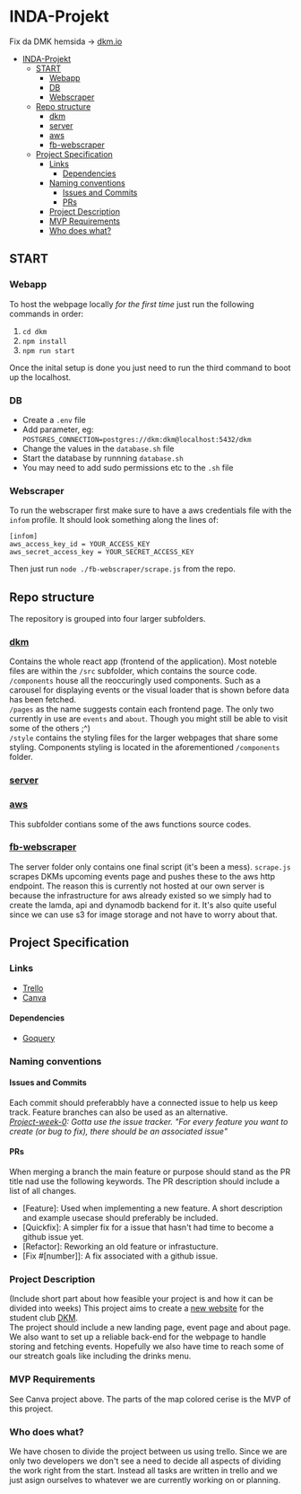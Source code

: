 # INDA-Projekt
Fix da DMK hemsida -> [dkm.io](https://www.dkm.io)

- [INDA-Projekt](#inda-projekt)
  - [START](#start)
    - [Webapp](#webapp)
    - [DB](#db)
    - [Webscraper](#webscraper)
  - [Repo structure](#repo-structure)
    - [dkm](#dkm)
    - [server](#server)
    - [aws](#aws)
    - [fb-webscraper](#fb-webscraper)
  - [Project Specification](#project-specification)
    - [Links](#links)
      - [Dependencies](#dependencies)
    - [Naming conventions](#naming-conventions)
      - [Issues and Commits](#issues-and-commits)
      - [PRs](#prs)
    - [Project Description](#project-description)
    - [MVP Requirements](#mvp-requirements)
    - [Who does what?](#who-does-what)


## START
### Webapp
To host the webpage locally *for the first time* just run the following commands in order:  
1. `cd dkm`
2. `npm install`
3. `npm run start`    
  
Once the inital setup is done you just need to run the third command to boot up the localhost.

### DB
- Create a `.env` file
- Add parameter, eg: `POSTGRES_CONNECTION=postgres://dkm:dkm@localhost:5432/dkm`
- Change the values in the `database.sh` file
- Start the database by runnning `database.sh`
- You may need to add sudo permissions etc to the `.sh` file

### Webscraper
To run the webscraper first make sure to have a aws credentials file with the `infom` profile. It should look something along the lines of: 
```
[infom]
aws_access_key_id = YOUR_ACCESS_KEY
aws_secret_access_key = YOUR_SECRET_ACCESS_KEY
```  
Then just run `node ./fb-webscraper/scrape.js` from the repo.

## Repo structure
The repository is grouped into four larger subfolders.
### [dkm](https://github.com/abbliseng/INDA-Projekt/tree/main/dkm)
Contains the whole react app (frontend of the application). Most noteble files are within the `/src` subfolder, which contains the source code.  
`/components` house all the reoccuringly used components. Such as a carousel for displaying events or the visual loader that is shown before data has been fetched.  
`/pages` as the name suggests contain each frontend page. The only two currently in use are `events` and `about`. Though you might still be able to visit some of the others ;^)  
`/style` contains the styling files for the larger webpages that share some styling. Components styling is located in the aforementioned `/components` folder.
### [server](https://github.com/abbliseng/INDA-Projekt/tree/main/server)
### [aws](https://github.com/abbliseng/INDA-Projekt/tree/main/aws)
This subfolder contians some of the aws functions source codes.
### [fb-webscraper](https://github.com/abbliseng/INDA-Projekt/tree/main/fb-webscraper)
The server folder only contains one final script (it's been a mess). `scrape.js` scrapes DKMs upcoming events page and pushes these to the aws http endpoint. The reason this is currently not hosted at our own server is because the infrastructure for aws already existed so we simply had to create the lamda, api and dynamodb backend for it. It's also quite useful since we can use s3 for image storage and not have to worry about that.


## Project Specification
### Links
* [Trello](https://trello.com/b/GDtDiiEx/inda-projekt)
* [Canva](https://www.canva.com/design/DAGAOIe0X-w/Dq1IdkRHaqR6XdAoQafNTw/edit?utm_content=DAGAOIe0X-w&utm_campaign=designshare&utm_medium=link2&utm_source=sharebutton)
#### Dependencies
* [Goquery](github.com/PuerkitoBio/goquery)
### Naming conventions
#### Issues and Commits
Each commit should preferabbly have a connected issue to help us keep track. Feature branches can also be used as an alternative.  
*[Project-week-0](https://github.com/IndaPlus23/RaySorcerers-Instructions/tree/master/project-week-0): Gotta use the issue tracker. "For every feature you want to create (or bug to fix), there should be an associated issue"*
#### PRs
When merging a branch the main feature or purpose should stand as the PR title nad use the following keywords. The PR description should include a list of all changes.
* [Feature]: Used when implementing a new feature. A short description and example usecase should preferably be included.
* [Quickfix]: A simpler fix for a issue that hasn't had time to become a github issue yet.
* [Refactor]: Reworking an old feature or infrastucture.
* [Fix #[number]]: A fix associated with a github issue.
### Project Description
(Include short part about how feasible your project is and how it can be divided into weeks)
This project aims to create a [new website](dkm.io) for the student club [DKM](https://www.datasektionen.se/en/clubs/dkm).  
The project should include a new landing page, event page and about page. We also want to set up a reliable back-end for the webpage to handle storing and fetching events. Hopefully we also have time to reach some of our streatch goals like including the drinks menu.
### MVP Requirements
See Canva project above. The parts of the map colored cerise is the MVP of this project. 
### Who does what?
We have chosen to divide the project between us using trello. Since we are only two developers we don't see a need to decide all aspects of dividing the work right from the start. Instead all tasks are written in trello and we just asign ourselves to whatever we are currently working on or planning.
